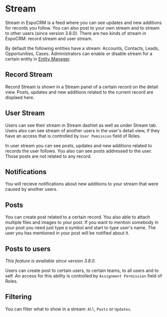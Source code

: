# Stream

Stream in EspoCRM is a feed where you can see updates and new additions for records you follow. You can also post to your own stream and to stream to other users (since version 3.8.0). There are two kinds of stream in EspoCRM: record stream and user stream.

By default the following entities have a stream: Accounts, Contacts, Leads, Opportunities, Cases. Administrators can enable or disable stream for a certain entity in [Entity Manager](../administration/entity-manager.md).

## Record Stream

Record Stream is shown in a Stream panel of a certain record on the detail view. Posts, updates and new additions related to the current record are displaed here.

## User Stream

Users can see their stream in Stream dashlet as well as under Stream tab. Users also can see stream of another users in the user's detail view, if they have an access that is controlled by `User Pemission` field of Roles.

In user stream you can see posts, updates and new additions related to records the user follows. You also can see posts addressed to the user. Those posts are not related to any record.

## Notifications

You will recieve notifications about new additions to your stream that were caused by another users.

## Posts

You can create post related to a certain record. You also able to attach multiple files and images to your post. If you want to mention somebody in your post you need just type `@` symbol and start to type user's name. The user you has mentioned in your post will be notified about it.

## Posts to users

_This feature is available since version 3.8.0._

Users can create post to certain users, to certain teams, to all users and to self. An access for this ability is controlled by `Assignment Permission` field of Roles.

## Filtering

You can filter what to show in a stream: `All`, `Posts` or `Updates`.  

